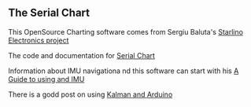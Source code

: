 ## The Serial Chart

This OpenSource Charting software comes from Sergiu Baluta's [Starlino Electronics project]()

The code and documentation for [Serial Chart](https://code.google.com/archive/p/serialchart/)

Information about IMU navigationa nd this software can start with his [A Guide to using and IMU](http://www.starlino.com/imu_guide.html)

There is a godd post on using [Kalman and Arduino](http://www.starlino.com/imu_kalman_arduino.html) 
